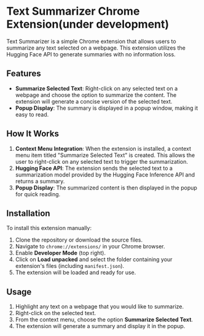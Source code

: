 
# Text Summarizer Chrome Extension(under development)

Text Summarizer is a simple Chrome extension that allows users to summarize any text selected on a webpage. This extension utilizes the Hugging Face API to generate summaries with no information loss.

## Features

- **Summarize Selected Text**: Right-click on any selected text on a webpage and choose the option to summarize the content. The extension will generate a concise version of the selected text.
- **Popup Display**: The summary is displayed in a popup window, making it easy to read.

## How It Works

1. **Context Menu Integration**: When the extension is installed, a context menu item titled "Summarize Selected Text" is created. This allows the user to right-click on any selected text to trigger the summarization.
2. **Hugging Face API**: The extension sends the selected text to a summarization model provided by the Hugging Face Inference API and returns a summary.
3. **Popup Display**: The summarized content is then displayed in the popup for quick reading.

## Installation

To install this extension manually:

1. Clone the repository or download the source files.
2. Navigate to `chrome://extensions/` in your Chrome browser.
3. Enable **Developer Mode** (top right).
4. Click on **Load unpacked** and select the folder containing your extension's files (including `manifest.json`).
5. The extension will be loaded and ready for use.

## Usage

1. Highlight any text on a webpage that you would like to summarize.
2. Right-click on the selected text.
3. From the context menu, choose the option **Summarize Selected Text**.
4. The extension will generate a summary and display it in the popup.

